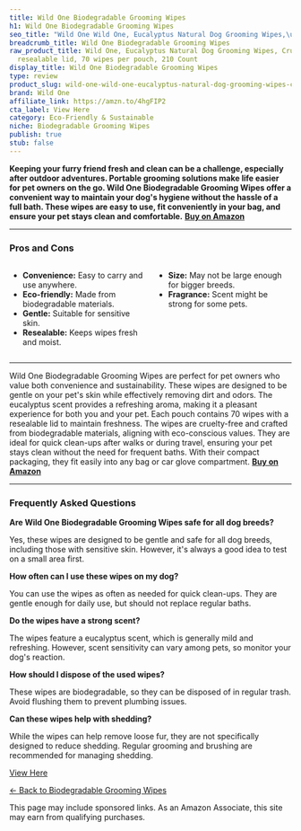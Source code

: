 ```yaml
---
title: Wild One Biodegradable Grooming Wipes
h1: Wild One Biodegradable Grooming Wipes
seo_title: "Wild One Wild One, Eucalyptus Natural Dog Grooming Wipes,\u2026"
breadcrumb_title: Wild One Biodegradable Grooming Wipes
raw_product_title: Wild One, Eucalyptus Natural Dog Grooming Wipes, Cruelty-free,
  resealable lid, 70 wipes per pouch, 210 Count
display_title: Wild One Biodegradable Grooming Wipes
type: review
product_slug: wild-one-wild-one-eucalyptus-natural-dog-grooming-wipes-cruelty-free-re-b9446f96
brand: Wild One
affiliate_link: https://amzn.to/4hgFIP2
cta_label: View Here
category: Eco-Friendly & Sustainable
niche: Biodegradable Grooming Wipes
publish: true
stub: false
---
```


<div id="intro" class="full-width">
  <p><strong>Keeping your furry friend fresh and clean can be a challenge, especially after outdoor adventures. Portable grooming solutions make life easier for pet owners on the go. Wild One Biodegradable Grooming Wipes offer a convenient way to maintain your dog's hygiene without the hassle of a full bath. These wipes are easy to use, fit conveniently in your bag, and ensure your pet stays clean and comfortable.</strong> <a href="https://amzn.to/4hgFIP2" rel="nofollow sponsored noopener" target="_blank"><strong>Buy on Amazon</strong></a></p>
</div>

<hr />
<h3 id="pros-cons">Pros and Cons</h3>
<div class="pc-grid" style="display:grid;grid-template-columns:1fr 1fr;gap:16px;">
  <ul>
    <li><strong>Convenience:</strong> Easy to carry and use anywhere.</li>
    <li><strong>Eco-friendly:</strong> Made from biodegradable materials.</li>
    <li><strong>Gentle:</strong> Suitable for sensitive skin.</li>
    <li><strong>Resealable:</strong> Keeps wipes fresh and moist.</li>
  </ul>
  <ul>
    <li><strong>Size:</strong> May not be large enough for bigger breeds.</li>
    <li><strong>Fragrance:</strong> Scent might be strong for some pets.</li>
  </ul>
</div>
<hr />

<div class="full-width">
  <p>Wild One Biodegradable Grooming Wipes are perfect for pet owners who value both convenience and sustainability. These wipes are designed to be gentle on your pet's skin while effectively removing dirt and odors. The eucalyptus scent provides a refreshing aroma, making it a pleasant experience for both you and your pet. Each pouch contains 70 wipes with a resealable lid to maintain freshness. The wipes are cruelty-free and crafted from biodegradable materials, aligning with eco-conscious values. They are ideal for quick clean-ups after walks or during travel, ensuring your pet stays clean without the need for frequent baths. With their compact packaging, they fit easily into any bag or car glove compartment. <a href="https://amzn.to/4hgFIP2" rel="nofollow sponsored noopener" target="_blank"><strong>Buy on Amazon</strong></a></p>
</div>

<hr />
<h3 id="faqs">Frequently Asked Questions</h3>

<p><strong>Are Wild One Biodegradable Grooming Wipes safe for all dog breeds?</strong></p>
<p>Yes, these wipes are designed to be gentle and safe for all dog breeds, including those with sensitive skin. However, it's always a good idea to test on a small area first.</p>

<p><strong>How often can I use these wipes on my dog?</strong></p>
<p>You can use the wipes as often as needed for quick clean-ups. They are gentle enough for daily use, but should not replace regular baths.</p>

<p><strong>Do the wipes have a strong scent?</strong></p>
<p>The wipes feature a eucalyptus scent, which is generally mild and refreshing. However, scent sensitivity can vary among pets, so monitor your dog's reaction.</p>

<p><strong>How should I dispose of the used wipes?</strong></p>
<p>These wipes are biodegradable, so they can be disposed of in regular trash. Avoid flushing them to prevent plumbing issues.</p>

<p><strong>Can these wipes help with shedding?</strong></p>
<p>While the wipes can help remove loose fur, they are not specifically designed to reduce shedding. Regular grooming and brushing are recommended for managing shedding.</p>
<p><a class="btn" href="https://amzn.to/4hgFIP2" target="_blank" rel="nofollow sponsored noopener">View Here</a></p>
<p><a href="/roundups/eco-friendly-sustainable/biodegradable-grooming-wipes/">← Back to Biodegradable Grooming Wipes</a></p>
<aside class="disclosure">This page may include sponsored links. As an Amazon Associate, this site may earn from qualifying purchases.</aside>
